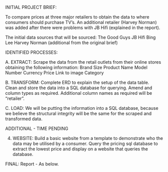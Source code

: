 INITIAL PROJECT BRIEF:

To compare prices at three major retailers to obtain the data to where consumers should purchase TV’s.  An additional retailer (Harvey Norman) was added after there were problems with JB Hifi (explained in the report).

The initial data sources that will be sourced:
The Good Guys
JB Hifi
Bing Lee
Harvey Norman (additional from the  original brief)

IDENTIFIED PROCESSES: 

A.    EXTRACT: 
Scrape the data from the retail outlets from their online stores obtaining the following information:
Brand
Size
Product Name
Model Number
Currency
Price
Link to image
Category

B.    TRANSFORM: 
Complete ERD to explain the setup of the data table.  
Clean and store the data into a SQL database for querying.
Amend and column types as required.
Additional column names as required will be “retailer”.

C.    LOAD: 
We will be putting the information into a SQL database, because we believe the structural integrity will be the same for the scraped and transformed data.

ADDITIONAL - TIME PENDING

4.    WEBSITE:
Build a basic website from a template to demonstrate who the data may be utilised by a consumer.
Query the pricing sql database to extract the lowest price and display on a website that queries the database.

FINAL: 
Report - As below.
